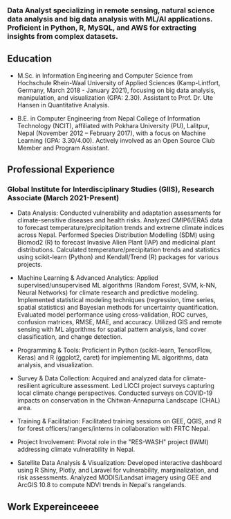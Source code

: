 ### Data Analyst specializing in remote sensing, natural science data analysis and big data analysis with ML/AI applications. Proficient in Python, R, MySQL, and AWS for extracting insights from complex datasets.

## Education 

- M.Sc. in Information Engineering and Computer Science from Hochschule Rhein-Waal University of Applied Sciences (Kamp-Lintfort, Germany, March 2018 - January 2021), focusing on big data analysis, manipulation, and visualization (GPA: 2.30). Assistant to Prof. Dr. Ute Hansen in Quantitative Analysis.
  
- B.E. in Computer Engineering from Nepal College of Information Technology (NCIT), affiliated with Pokhara University (PU), Lalitpur, Nepal (November 2012 – February 2017), with a focus on Machine Learning (GPA: 3.30/4.00). Actively involved as an Open Source Club Member and Program Assistant.

## Professional Experience

### Global Institute for Interdisciplinary Studies (GIIS), Research Associate (March 2021-Present)

- Data Analysis: Conducted vulnerability and adaptation assessments for climate-sensitive diseases and health risks. Analyzed CMIP6/ERA5 data to forecast temperature/precipitation trends and extreme climate indices across Nepal. Performed Species Distribution Modelling (SDM) using Biomod2 (R) to forecast Invasive Alien Plant (IAP) and medicinal plant distributions. Calculated temperature/precipitation trends and statistics using scikit-learn (Python) and Kendall/Trend (R) packages for various projects.

- Machine Learning & Advanced Analytics: Applied supervised/unsupervised ML algorithms (Random Forest, SVM, k-NN, Neural Networks) for climate research and predictive modeling. Implemented statistical modeling techniques (regression, time series, spatial statistics) and Bayesian methods for uncertainty quantification. Evaluated model performance using cross-validation, ROC curves, confusion matrices, RMSE, MAE, and accuracy. Utilized GIS and remote sensing with ML algorithms for spatial pattern analysis, land cover classification, and change detection.

- Programming & Tools: Proficient in Python (scikit-learn, TensorFlow, Keras) and R (ggplot2, caret) for implementing ML algorithms, data analysis, and visualization.

- Survey & Data Collection: Acquired and analyzed data for climate-resilient agriculture assessment. Led LICCI project surveys capturing local climate change perspectives. Conducted surveys on COVID-19 impacts on conservation in the Chitwan-Annapurna Landscape (CHAL) area.

- Training & Facilitation: Facilitated training sessions on GEE, QGIS, and R for forest officers/rangers/interns in collaboration with FRTC Nepal.

- Project Involvement: Pivotal role in the "RES-WASH" project (IWMI) addressing climate vulnerability in Nepal.

- Satellite Data Analysis & Visualization: Developed interactive dashboard using R Shiny, Plotly, and Laravel for vulnerability, marginalization, and risk assessments. Analyzed MODIS/Landsat imagery using GEE and ArcGIS 10.8 to compute NDVI trends in Nepal's rangelands.

## Work Expereinceeee
